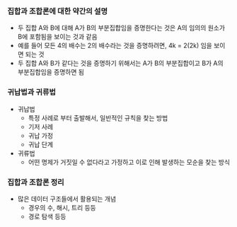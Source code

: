 ### 집합과 조합론에 대한 약간의 설명
- 두 집합 A와 B에 대해 A가 B의 부분집합임을 증명한다는 것은 A의 임의의 원소가 B에 포함됨을 보이는 것과 같음
- 예를 들어 모든 4의 배수는 2의 배수라는 것을 증명하려면, 4k = 2(2k) 임을 보이면 되는 것
- 두 집합 A와 B가 같다는 것을 증명하기 위해서는 A가 B의 부분집합이고 B가 A의 부분집합임을 증명하면 됨

### 귀납법과 귀류법
- 귀납법
    - 특정 사례로 부터 출발해서, 일반적인 규칙을 찾는 방법
    - 기저 사례
    - 귀납 가정
    - 귀납 단계
- 귀류법
    - 어떤 명제가 거짓일 수 없다라고 가정하고 이로 인해 발생하는 모순을 찾는 방식
    
### 집합과 조합론 정리
- 많은 데이터 구조들에서 활용되는 개념
    - 경우의 수, 해시, 트리 등등
    - 경로 탐색 등등